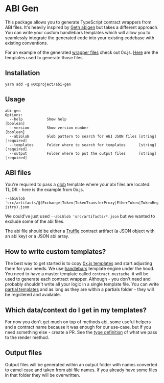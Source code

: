 # ABI Gen

This package allows you to generate TypeScript contract wrappers from ABI files.
It's heavily inspired by [Geth abigen](https://github.com/ethereum/go-ethereum/wiki/Native-DApps:-Go-bindings-to-Ethereum-contracts) but takes a different approach.
You can write your custom handlebars templates which will allow you to seamlessly integrate the generated code into your existing codebase with existing conventions.

For an example of the generated [wrapper files](https://github.com/0xProject/0x-monorepo/tree/development/packages/0x.js/src/contract_wrappers/generated) check out 0x.js.
[Here](https://github.com/0xProject/0x-monorepo/tree/development/packages/0x.js/contract_templates) are the templates used to generate those files.

## Installation

`yarn add -g @0xproject/abi-gen`

## Usage

```
abi-gen
Options:
  --help           Show help                                           [boolean]
  --version        Show version number                                 [boolean]
  --abiGlob        Glob pattern to search for ABI JSON files [string] [required]
  --templates      Folder where to search for templates      [string] [required]
  --output         Folder where to put the output files      [string] [required]
```

## ABI files

You're required to pass a [glob](<https://en.wikipedia.org/wiki/Glob_(programming)>) template where your abi files are located.
TL;DR - here is the example from 0x.js.

`--abiGlob 'src/artifacts/@(Exchange|Token|TokenTransferProxy|EtherToken|TokenRegistry).json`

We could've just used `--abiGlob 'src/artifacts/*.json` but we wanted to exclude some of the abi files.

The abi file should be either a [Truffle](http://truffleframework.com/) contract artifact (a JSON object with an abi key) or a JSON abi array.

## How to write custom templates?

The best way to get started is to copy [0x.js templates](https://github.com/0xProject/0x-monorepo/tree/development/packages/0x.js/contract_templates) and start adjusting them for your needs.
We use [handlebars](http://handlebarsjs.com/) template engine under the hood.
You need to have a master template called `contract.mustache`. it will be used to generate each contract wrapper. Although - you don't need and probably shouldn't write all your logic in a single template file. You can write [partial templates](http://handlebarsjs.com/partials.html) and as long as they are within a partials folder - they will be registered and available.

## Which data/context do I get in my templates?

For now you don't get much on top of methods abi, some useful helpers and a contract name because it was enough for our use-case, but if you need something else - create a PR.
See the [type definition](https://github.com/0xProject/0x-monorepo/tree/development/packages/abi-gen/src/types.ts) of what we pass to the render method.

## Output files

Output files will be generated within an output folder with names converted to camel case and taken from abi file names. If you already have some files in that folder they will be overwritten.
